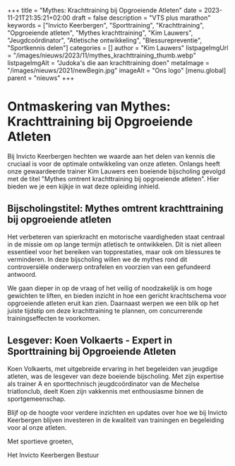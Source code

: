 +++
title = "Mythes: Krachttraining bij Opgroeiende Atleten"
date = 2023-11-21T21:35:21+02:00
draft = false
description = "VTS plus marathon"
keywords = ["Invicto Keerbergen", "Sporttraining", "Krachttraining", "Opgroeiende atleten", "Mythes krachttraining", "Kim Lauwers", "Jeugdcoördinator", "Atletische ontwikkeling", "Blessurepreventie", "Sportkennis delen"]
categories = []
author = "Kim Lauwers"
listpageImgUrl = "/images/nieuws/2023/11/mythes_krachttraining_thumb.webp"
listpageImgAlt = "Judoka's die aan krachttraining doen"
metaImage = "/images/nieuws/2021/newBegin.jpg"
imageAlt = "Ons logo"
[menu.global]
    parent = "nieuws"
+++

# Ontmaskering van Mythes: Krachttraining bij Opgroeiende Atleten

Bij Invicto Keerbergen hechten we waarde aan het delen van kennis die cruciaal is voor de optimale ontwikkeling van onze atleten. Onlangs heeft onze gewaardeerde trainer Kim Lauwers een boeiende bijscholing gevolgd met de titel "Mythes omtrent krachttraining bij opgroeiende atleten". Hier bieden we je een kijkje in wat deze opleiding inhield.

## Bijscholingstitel: Mythes omtrent krachttraining bij opgroeiende atleten

Het verbeteren van spierkracht en motorische vaardigheden staat centraal in de missie om op lange termijn atletisch te ontwikkelen. Dit is niet alleen essentieel voor het bereiken van topprestaties, maar ook om blessures te verminderen. In deze bijscholing willen we de mythes rond dit controversiële onderwerp ontrafelen en voorzien van een gefundeerd antwoord.

We gaan dieper in op de vraag of het veilig of noodzakelijk is om hoge gewichten te liften, en bieden inzicht in hoe een gericht krachtschema voor opgroeiende atleten eruit kan zien. Daarnaast werpen we een blik op het juiste tijdstip om deze krachttraining te plannen, om concurrerende trainingseffecten te voorkomen.

## Lesgever: Koen Volkaerts - Expert in Sporttraining bij Opgroeiende Atleten

Koen Volkaerts, met uitgebreide ervaring in het begeleiden van jeugdige atleten, was de lesgever van deze boeiende bijscholing. Met zijn expertise als trainer A en sporttechnisch jeugdcoördinator van de Mechelse triatlonclub, deelt Koen zijn vakkennis met enthousiasme binnen de sportgemeenschap.

Blijf op de hoogte voor verdere inzichten en updates over hoe we bij Invicto Keerbergen blijven investeren in de kwaliteit van trainingen en begeleiding voor al onze atleten.

Met sportieve groeten,

Het Invicto Keerbergen Bestuur
